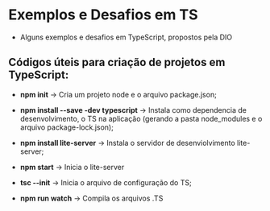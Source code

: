 # Exemplos e Desafios em TS
* Alguns exemplos e desafios em TypeScript, propostos pela DIO

## Códigos úteis para criação de projetos em TypeScript:


* **npm init** -> Cria um projeto node e o arquivo package.json;

* **npm install --save -dev typescript** -> Instala como dependencia de desenvolvimento, o TS na aplicação (gerando a pasta node_modules e o arquivo package-lock.json);

* **npm install lite-server** -> Instala o servidor de desenviolvimento lite-server;

* **npm start** -> Inicia o lite-server

* **tsc --init** -> Inicia o arquivo de configuração do TS;

* **npm run watch** -> Compila os arquivos .TS
